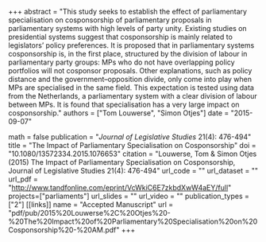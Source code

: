 +++
abstract = "This study seeks to establish the effect of parliamentary specialisation on cosponsorship of parliamentary proposals in parliamentary systems with high levels of party unity. Existing studies on presidential systems suggest that cosponsorship is mainly related to legislators’ policy preferences. It is proposed that in parliamentary systems cosponsorship is, in the first place, structured by the division of labour in parliamentary party groups: MPs who do not have overlapping policy portfolios will not cosponsor proposals. Other explanations, such as policy distance and the government–opposition divide, only come into play when MPs are specialised in the same field. This expectation is tested using data from the Netherlands, a parliamentary system with a clear division of labour between MPs. It is found that specialisation has a very large impact on cosponsorship."
authors = ["Tom Louwerse", "Simon Otjes"]
date = "2015-09-07"

math = false
publication = "*Journal of Legislative Studies* 21(4): 476-494"
title = "The Impact of Parliamentary Specialisation on Cosponsorship"
doi = "10.1080/13572334.2015.1076653"
citation = "Louwerse, Tom & Simon Otjes (2015) The Impact of Parliamentary Specialisation on Cosponsorship, Journal of Legislative Studies 21(4): 476-494"
url_code = ""
url_dataset = ""
url_pdf = "http://www.tandfonline.com/eprint/VcWkiC6E7zkbdXwW4aEY/full"
projects=["parliaments"]
url_slides = ""
url_video = ""
publication_types = ["2"]
[[links]]
  name = "Accepted Manuscript"
  url = "pdf/pub/2015%20Louwerse%2C%20Otjes%20-%20The%20Impact%20of%20Parliamentary%20Specialisation%20on%20Cosponsorship%20-%20AM.pdf"
+++
